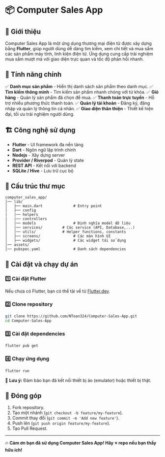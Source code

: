 # 📦 Computer Sales App

## 📝 Giới thiệu

Computer Sales App là một ứng dụng thương mại điện tử được xây dựng bằng **Flutter**, giúp người dùng dễ dàng tìm kiếm, xem chi tiết và mua sắm các sản phẩm máy tính, linh kiện điện tử. Ứng dụng cung cấp trải nghiệm mua sắm mượt mà với giao diện trực quan và tốc độ phản hồi nhanh.

## 🚀 Tính năng chính

✅ **Danh mục sản phẩm** - Hiển thị danh sách sản phẩm theo danh mục.
✅ **Tìm kiếm thông minh** - Tìm kiếm sản phẩm nhanh chóng với từ khóa.
✅ **Giỏ hàng** - Quản lý sản phẩm đã chọn để mua.
✅ **Thanh toán trực tuyến** - Hỗ trợ nhiều phương thức thanh toán.
✅ **Quản lý tài khoản** - Đăng ký, đăng nhập và quản lý thông tin cá nhân.
✅ **Giao diện thân thiện** - Thiết kế hiện đại, tối ưu trải nghiệm người dùng.

## 🏗️ Công nghệ sử dụng

- **Flutter** - UI framework đa nền tảng
- **Dart** - Ngôn ngữ lập trình chính
- **Nodejs** - Xây dựng server
- **Provider / Riverpod** - Quản lý state
- **REST API** - Kết nối với backend
- **SQLite / Hive** - Lưu trữ cục bộ

## 📂 Cấu trúc thư mục

```
computer_sales_app/
│── lib/
│   ├── main.dart              # Entry point
│   ├── config
|   |── helpers
|   |── controllers
│   |── models                 # Định nghĩa model dữ liệu
│   |── services/         # Các service (API, Database,...)
│   │── utils/            # Helper functions, constants
│   ├── screens/               # Các màn hình UI
│   ├── widgets/               # Các widget tái sử dụng
│── assets/
│── pubspec.yaml               # Danh sách dependencies
```

## 🔧 Cài đặt và chạy dự án

### 1️⃣ Cài đặt Flutter

Nếu chưa có Flutter, bạn có thể tải về từ [Flutter.dev](https://docs.flutter.dev/get-started/install).

### 2️⃣ Clone repository

```bash
git clone https://github.com/NToan324/Computer-Sales-App.git
cd Computer-Sales-App
```

### 3️⃣ Cài đặt dependencies

```bash
flutter pub get
```

### 4️⃣ Chạy ứng dụng

```bash
flutter run
```

📌 **Lưu ý:** Đảm bảo bạn đã kết nối thiết bị ảo (emulator) hoặc thiết bị thật.

## 🤝 Đóng góp

1. Fork repository.
2. Tạo một nhánh (`git checkout -b feature/my-feature`).
3. Commit thay đổi (`git commit -m 'Add new feature'`).
4. Push lên (`git push origin feature/my-feature`).
5. Tạo Pull Request.

---

🔥 **Cảm ơn bạn đã sử dụng Computer Sales App! Hãy ⭐ repo nếu bạn thấy hữu ích!**
